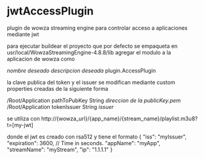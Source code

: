 # jwtAccessPlugin
plugin de wowza streaming engine para controlar acceso a aplicaciones mediante jwt

para ejecutar buildear el proyecto que por defecto se empaqueta en usr/local/WowzaStreamingEngine-4.8.8/lib
agregar el modulo a la aplicacion de wowza como

*nombre deseado* 	*descripcion deseada* 	plugin.AccessPlugin 

la clave publica del token y el issuer se modifican mediante custom properties creadas de la siguiente forma

/Root/Application 	pathToPubKey 	String 	*direccion de la publicKey.pem*
/Root/Application 	tokenIssuer 	String 	*issuer*

se utiliza con 
http://{wowza_url}/{app_name}/{stream_name}/playlist.m3u8?t=[my-jwt]

donde el jwt es creado con rsa512 y tiene el formato
{
  "iss": "myIssuer",
  "expiration": 3600, // Time in seconds.
  "appName": "myApp",
  "streamName": "myStream",
  "ip": "1.1.1.1"
}
